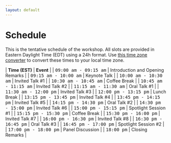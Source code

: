```yaml
---
layout: default
---
```


# Schedule

This is the tentative schedule of the workshop. All slots are provided
in Eastern Daylight Time (EDT) using
a 24h format. Use [this time zone converter](https://www.thetimezoneconverter.com) to convert
these times to your local time zone.

| **Time (EST)** | **Event** |
| <span style="font-family: monospace;">09:00 am - 09:15 am</span> | Introduction and Opening Remarks |
| <span style="font-family: monospace;">09:15 am - 10:00 am</span> | Keynote Talk |
| <span style="font-family: monospace;">10:00 am - 10:30 am</span> | Invited Talk #1 |
| <span style="font-family: monospace;">10:30 am - 10:45 am</span> | Coffee Break |
| <span style="font-family: monospace;">10:45 am - 11:15 am</span> | Invited Talk #2 |
| <span style="font-family: monospace;">11:15 am - 11:30 am</span> | Oral Talk #1 |
| <span style="font-family: monospace;">11:30 am - 12:00 pm</span> | Invited Talk #3 |
| <span style="font-family: monospace;">12:00 pm - 13:15 pm</span> | Lunch Break |
| <span style="font-family: monospace;">13:15 pm - 13:45 pm</span> | Invited Talk #4 |
| <span style="font-family: monospace;">13:45 pm - 14:15 pm</span> | Invited Talk #5 |
| <span style="font-family: monospace;">14:15 pm - 14:30 pm</span> | Oral Talk #2 |
| <span style="font-family: monospace;">14:30 pm - 15:00 pm</span> | Invited Talk #6 |
| <span style="font-family: monospace;">15:00 pm - 15:15 pm</span> | Spotlight Session #1 |
| <span style="font-family: monospace;">15:15 pm - 15:30 pm</span> | Coffee Break |
| <span style="font-family: monospace;">15:30 pm - 16:00 pm</span> | Invited Talk #7 |
| <span style="font-family: monospace;">16:00 pm - 16:30 pm</span> | Invited Talk #8 |
| <span style="font-family: monospace;">16:30 pm - 16:45 pm</span> | Oral Talk #3 |
| <span style="font-family: monospace;">16:45 pm - 17:00 pm</span> | Spotlight Session #2 |
| <span style="font-family: monospace;">17:00 pm - 18:00 pm</span> | Panel Discussion |
| <span style="font-family: monospace;">18:00 pm</span> | Closing Remarks |













